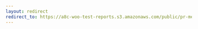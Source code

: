```yaml
---
layout: redirect
redirect_to: https://a8c-woo-test-reports.s3.amazonaws.com/public/pr-merge/45619/e2e/index.html
---
```

